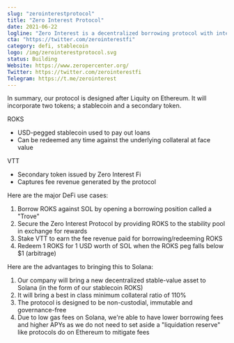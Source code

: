 ```yaml
---
slug: "zerointerestprotocol"
title: "Zero Interest Protocol"
date: 2021-06-22
logline: "Zero Interest is a decentralized borrowing protocol with interest-free loans, high capital efficiency, and censorship-resistant stablecoins on Solana."
cta: "https://twitter.com/zerointerestfi"
category: defi, stablecoin
logo: /img/zerointerestprotocol.svg
status: Building
Website: https://www.zeropercenter.org/
Twitter: https://twitter.com/zerointerestfi
Telegram: https://t.me/zerointerest
---
```


In summary, our protocol is designed after Liquity on Ethereum. It will incorporate two tokens; a stablecoin and a secondary token.

ROKS

- USD-pegged stablecoin used to pay out loans
- Can be redeemed any time against the underlying collateral at face value

VTT

- Secondary token issued by Zero Interest Fi
- Captures fee revenue generated by the protocol

Here are the major DeFi use cases:

1. Borrow ROKS against SOL by opening a borrowing position called a "Trove"
2. Secure the Zero Interest Protocol by providing ROKS to the stability pool in exchange for rewards
3. Stake VTT to earn the fee revenue paid for borrowing/redeeming ROKS
4. Redeem 1 ROKS for 1 USD worth of SOL when the ROKS peg falls below $1 (arbitrage)

Here are the advantages to bringing this to Solana:

1. Our company will bring a new decentralized stable-value asset to Solana (in the form of our stablecoin ROKS)
2. It will bring a best in class minimum collateral ratio of 110%
3. The protocol is designed to be non-custodial, immutable and governance-free
4. Due to low gas fees on Solana, we're able to have lower borrowing fees and higher APYs as we do not need to set aside a "liquidation reserve" like protocols do on Ethereum to mitigate fees
